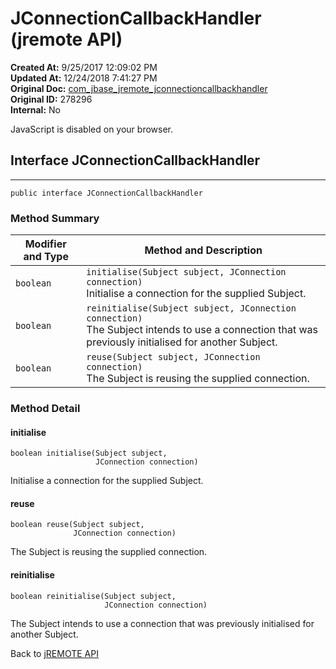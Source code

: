 # JConnectionCallbackHandler (jremote API)

**Created At:** 9/25/2017 12:09:02 PM  
**Updated At:** 12/24/2018 7:41:27 PM  
**Original Doc:** [com_jbase_jremote_jconnectioncallbackhandler](https://docs.jbase.com/39248-jremote/com_jbase_jremote_jconnectioncallbackhandler)  
**Original ID:** 278296  
**Internal:** No  


JavaScript is disabled on your browser.



## Interface JConnectionCallbackHandler

* * *


```
public interface JConnectionCallbackHandler
```

### Method Summary


| Modifier and Type<br> | Method and Description<br> |
| --- | --- |
| `boolean`<br> | `initialise(Subject subject, JConnection connection)`<br>Initialise a connection for the supplied Subject.<br> |
| `boolean`<br> | `reinitialise(Subject subject, JConnection connection)`<br>The Subject intends to use a connection that was previously initialised for another Subject.<br> |
| `boolean`<br> | `reuse(Subject subject, JConnection connection)`<br>The Subject is reusing the supplied connection.<br> |

### Method Detail



#### initialise

```
boolean initialise(Subject subject,
                   JConnection connection)
```

Initialise a connection for the supplied Subject.



#### reuse

```
boolean reuse(Subject subject,
              JConnection connection)
```

The Subject is reusing the supplied connection.



#### reinitialise

```
boolean reinitialise(Subject subject,
                     JConnection connection)
```

The Subject intends to use a connection that was previously initialised for another Subject.

Back to [jREMOTE API](com_jbase_jremote_package-summary)
